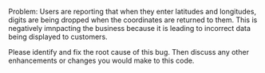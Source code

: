 Problem:
Users are reporting that when they enter latitudes and longitudes, digits are being dropped when the coordinates are returned to them.  This is negatively imnpacting the business because it is leading to incorrect data being displayed to customers.

Please identify and fix the root cause of this bug.  Then discuss any other enhancements or changes you would make to this code.
